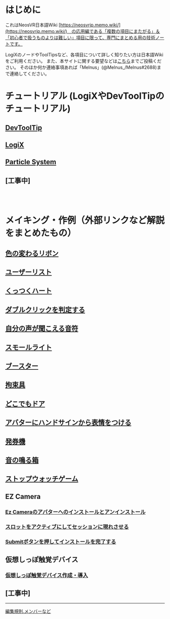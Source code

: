 # はじめに

これはNeosVR日本語Wiki [https://neosvrjp.memo.wiki/](https://neosvrjp.memo.wiki/)　の応用編である「複数の項目にまたがる」＆「初心者で扱うものよりは難しい」項目に限って、専門にまとめる用の技術ノートです。

LogiXのノードやToolTipsなど、各項目について詳しく知りたい方は日本語Wikiをご利用ください。
また、本サイトに関する要望などは[こちら](https://github.com/Melnus/NeosVRJP-Techbook/issues/35)までご投稿ください。
そのほか何か連絡事項あれば「Melnus」(@Melnus_/Melnus#2688)まで連絡してください。
  
  
  
# チュートリアル (LogiXやDevToolTipのチュートリアル) 
## [DevToolTip](tutorial/devtool.md)
  
  
## [LogiX](tutorial/logix.md)  
  
  
## [Particle System](tutorial/particlesystem.md)  
  
  
## [工事中]

<br>
<br>

# メイキング・作例（外部リンクなど解説をまとめたもの）
## [色の変わるリボン](examples/ColorChangingRibbon.md)  
 
## [ユーザーリスト](examples/UserList.md)  
  
## [くっつくハート](examples/GluedHeart.md)  
 
## [ダブルクリックを判定する](examples/DoubleClick.md)  

## [自分の声が聞こえる音符](examples/VoiceRef.md)

## [スモールライト](examples/SmallLight.md)

## [ブースター](examples/Booster.md)

## [拘束具](/examples/Restraint.md)

## [どこでもドア](/examples/AnywayDoor.md)

## [アバターにハンドサインから表情をつける](/examples/AvatarEmotion.md)

## [発券機](/examples/TicketingMachine.md)

## [音の鳴る箱](/examples/BoxWithSound.md)

## [ストップウォッチゲーム](/examples/StopWatchGame.md)
  
## EZ Camera
### [Ez Cameraのアバターへのインストールとアンインストール](examples/EzCameraInstallUninstall.md)  
 
### [スロットをアクティブにしてセッションに現れさせる](examples/SetSlotActiveSelf.md)  
  
### [Submitボタンを押してインストールを完了する](examples/EzCameraSubmit.md)  


## 仮想しっぽ触覚デバイス
### [仮想しっぽ触覚デバイス作成・導入](examples/VirtualTailSystem.md)


## [工事中]
  
  
----
[編集規則.メンバーなど](docs/contributings.md)



